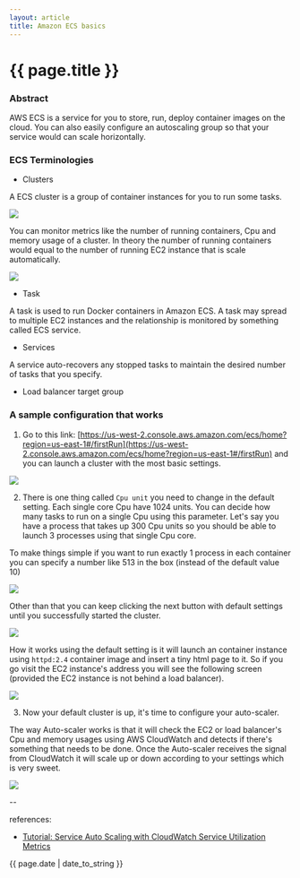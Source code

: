 ```yaml
---
layout: article
title: Amazon ECS basics
---
```

# {{ page.title }}

### Abstract

AWS ECS is a service for you to store, run, deploy container images on the cloud. You can also easily configure an autoscaling group so that your service would can scale horizontally.

### ECS Terminologies

- Clusters

A ECS cluster is a group of container instances for you to run some tasks.

![](https://i.stack.imgur.com/O913s.png)

You can monitor metrics like the number of running containers, Cpu and memory usage of a cluster. In theory the number of running containers would equal to the number of running EC2 instance that is scale automatically.

![](https://i.stack.imgur.com/U8sxa.png)

- Task

A task is used to run Docker containers in Amazon ECS. A task may spread to multiple EC2 instances and the relationship is monitored by something called ECS service. 

- Services

A service auto-recovers any stopped tasks to maintain the desired number of tasks that you specify.

- Load balancer target group


### A sample configuration that works

1. Go to this link: [https://us-west-2.console.aws.amazon.com/ecs/home?region=us-east-1#/firstRun](https://us-west-2.console.aws.amazon.com/ecs/home?region=us-east-1#/firstRun) and you can launch a cluster with the most basic settings. 

![](https://i.stack.imgur.com/KniK2.png)

2. There is one thing called `Cpu unit` you need to change in the default setting. Each single core Cpu have 1024 units. You can decide how many tasks to run on a single Cpu using this parameter. Let's say you have a process that takes up 300 Cpu units so you should be able to launch 3 processes using that single Cpu core.

To make things simple if you want to run exactly 1 process in each container you can specify a number like 513 in the box (instead of the default value 10)

![](https://i.stack.imgur.com/sClKN.png)

Other than that you can keep clicking the next button with default settings until you successfully started the cluster. 

![](https://i.stack.imgur.com/d5aOY.png)

How it works using the default setting is it will launch an container instance using `httpd:2.4` container image and insert a tiny html page to it. So if you go visit the EC2 instance's address you will see the following screen (provided the EC2 instance is not behind a load balancer). 

![](https://i.stack.imgur.com/D0l4R.png)

3. Now your default cluster is up, it's time to configure your auto-scaler. 

The way Auto-scaler works is that it will check the EC2 or load balancer's Cpu and memory usages using AWS CloudWatch and detects if there's something that needs to be done. Once the Auto-scaler receives the signal from CloudWatch it will scale up or down according to your settings which is very sweet. 

![](https://i.stack.imgur.com/R4VWT.png)





--

references:

* [Tutorial: Service Auto Scaling with CloudWatch Service Utilization Metrics](http://docs.aws.amazon.com/AmazonECS/latest/developerguide/service_autoscaling_tutorial.html)

{{ page.date | date_to_string }}
